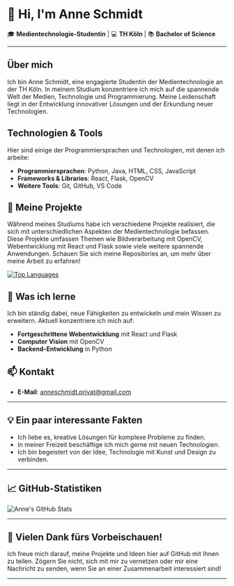 # 👋 Hi, I'm Anne Schmidt

🎓 **Medientechnologie-Studentin** | 💻 **TH Köln** | 📚 **Bachelor of Science**

---

## Über mich

Ich bin Anne Schmidt, eine engagierte Studentin der Medientechnologie an der TH Köln. In meinem Studium konzentriere ich mich auf die spannende Welt der Medien, Technologie und Programmierung. Meine Leidenschaft liegt in der Entwicklung innovativer Lösungen und der Erkundung neuer Technologien.

## Technologien & Tools

Hier sind einige der Programmiersprachen und Technologien, mit denen ich arbeite:

- **Programmiersprachen**: Python, Java, HTML, CSS, JavaScript
- **Frameworks & Libraries**: React, Flask, OpenCV
- **Weitere Tools**: Git, GitHub, VS Code

## 📂 Meine Projekte

Während meines Studiums habe ich verschiedene Projekte realisiert, die sich mit unterschiedlichen Aspekten der Medientechnologie befassen. Diese Projekte umfassen Themen wie Bildverarbeitung mit OpenCV, Webentwicklung mit React und Flask sowie viele weitere spannende Anwendungen. Schauen Sie sich meine Repositories an, um mehr über meine Arbeit zu erfahren!

[![Top Languages](https://github-readme-stats.vercel.app/api/top-langs/?username=codebyschmidt&layout=compact&count_private=true&theme=dark)](https://github.com/aneschmidt/github-readme-stats)

## 🌱 Was ich lerne

Ich bin ständig dabei, neue Fähigkeiten zu entwickeln und mein Wissen zu erweitern. Aktuell konzentriere ich mich auf:

- **Fortgeschrittene Webentwicklung** mit React und Flask
- **Computer Vision** mit OpenCV
- **Backend-Entwicklung** in Python

## 📫 Kontakt

- **E-Mail**: [anneschmidt.privat@gmail.com](mailto:anneschmidt.privat@gmail.com)
  <!--
  **LinkedIn**: [Anne Schmidt](https://www.linkedin.com/in/anne-schmidt) -->

---

## 💡 Ein paar interessante Fakten

- Ich liebe es, kreative Lösungen für komplexe Probleme zu finden.
- In meiner Freizeit beschäftige ich mich gerne mit neuen Technologien.
- Ich bin begeistert von der Idee, Technologie mit Kunst und Design zu verbinden.

---

## 📈 GitHub-Statistiken

![Anne's GitHub Stats](https://github-readme-stats.vercel.app/api?username=codebyschmidt&show_icons=true&theme=dark)

---

## 🌟 Vielen Dank fürs Vorbeischauen!

Ich freue mich darauf, meine Projekte und Ideen hier auf GitHub mit Ihnen zu teilen. Zögern Sie nicht, sich mit mir zu vernetzen oder mir eine Nachricht zu senden, wenn Sie an einer Zusammenarbeit interessiert sind!

---
